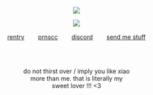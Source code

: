 <p align="center"
  
![](https://komarev.com/ghpvc/?username=deviqnt&color=6E4747&label=snowflakes)

<p align="center">
<img src="https://file.garden/ZtttMuQF4zKolxd7/gggg"/>
</p>
<p align="center"
  
[rentry](https://rentry.co/deviqnt)  　　[prnscc](https://pronouns.cc/@deviqnt)  　　[discord](https://discordid.netlify.app/?id=601029140149174272)  　　[send me stuff](https://deviqntask.straw.page/)

</p>
<br>
<br>
<p align="center">
do not thirst over / imply you like xiao
  <br>
  more than me. that is literally my
  <br>
 sweet lover !!! <3
</p>
